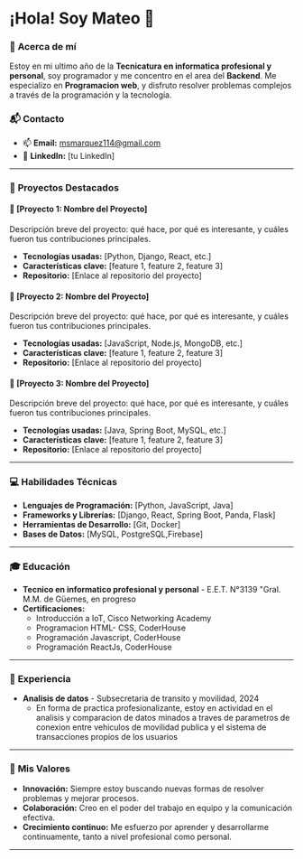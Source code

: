 # ¡Hola! Soy **Mateo** 👋

### 🌟 **Acerca de mí**
Estoy en mi ultimo año de la **Tecnicatura en informatica profesional y personal**, soy programador y me concentro en el area del **Backend**. Me especializo en **Programacion web**, y disfruto resolver problemas complejos a través de la programación y la tecnología.

### 📬 **Contacto**
- 📫 **Email:** msmarquez114@gmail.com
- 💼 **LinkedIn:** [tu LinkedIn]

---

### 🚀 **Proyectos Destacados**

#### 📌 **[Proyecto 1: Nombre del Proyecto]**
Descripción breve del proyecto: qué hace, por qué es interesante, y cuáles fueron tus contribuciones principales.
- **Tecnologías usadas:** [Python, Django, React, etc.]
- **Características clave:** [feature 1, feature 2, feature 3]
- **Repositorio:** [Enlace al repositorio del proyecto]

#### 📌 **[Proyecto 2: Nombre del Proyecto]**
Descripción breve del proyecto: qué hace, por qué es interesante, y cuáles fueron tus contribuciones principales.
- **Tecnologías usadas:** [JavaScript, Node.js, MongoDB, etc.]
- **Características clave:** [feature 1, feature 2, feature 3]
- **Repositorio:** [Enlace al repositorio del proyecto]

#### 📌 **[Proyecto 3: Nombre del Proyecto]**
Descripción breve del proyecto: qué hace, por qué es interesante, y cuáles fueron tus contribuciones principales.
- **Tecnologías usadas:** [Java, Spring Boot, MySQL, etc.]
- **Características clave:** [feature 1, feature 2, feature 3]
- **Repositorio:** [Enlace al repositorio del proyecto]

---

### 💻 **Habilidades Técnicas**

- **Lenguajes de Programación:** [Python, JavaScript, Java]
- **Frameworks y Librerías:** [Django, React, Spring Boot, Panda, Flask]
- **Herramientas de Desarrollo:** [Git, Docker]
- **Bases de Datos:** [MySQL, PostgreSQL,Firebase]

---

### 🎓 **Educación**

- **Tecnico en informatico profesional y personal** - E.E.T. N°3139 "Gral. M.M. de Güemes, en progreso
- **Certificaciones:**
    - Introducción a IoT, Cisco Networking Academy
    - Programacion HTML- CSS, CoderHouse
    - Programación Javascript, CoderHouse
    - Programación ReactJs, CoderHouse

---

### 💼 **Experiencia**

- **Analisis de datos** - Subsecretaria de transito y movilidad, 2024
  - En forma de practica profesionalizante, estoy en actividad en el analisis y comparacion de datos minados a traves de parametros de conexion entre vehiculos de movilidad publica y el sistema de transacciones propios de los usuarios

---

### 🌱 **Mis Valores**

- **Innovación:** Siempre estoy buscando nuevas formas de resolver problemas y mejorar procesos.
- **Colaboración:** Creo en el poder del trabajo en equipo y la comunicación efectiva.
- **Crecimiento continuo:** Me esfuerzo por aprender y desarrollarme continuamente, tanto a nivel profesional como personal.

---
